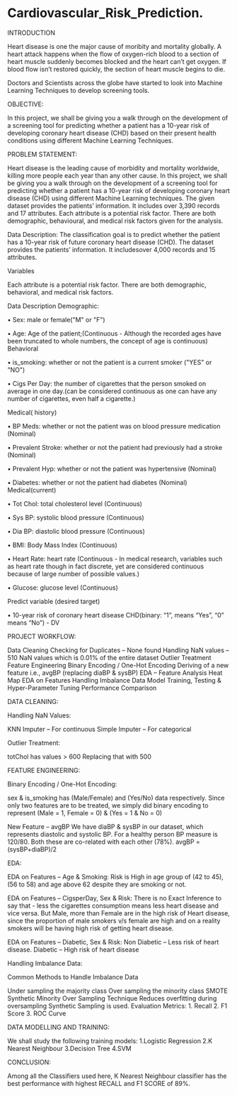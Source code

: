 # Cardiovascular_Risk_Prediction.

INTRODUCTION

Heart disease is one the major cause of moribity and mortality globally. A heart attack happens when the flow of oxygen-rich blood to a section of heart muscle suddenly becomes blocked and the heart can’t get oxygen. If blood flow isn’t restored quickly, the section of heart muscle begins to die.

Doctors and Scientists across the globe have started to look into Machine Learning Techniques to develop screening tools.

OBJECTIVE:

In this project, we shall be giving you a walk through on the development of a screening tool for predicting whether a patient has a 10-year risk of developing coronary heart disease (CHD) based on their present health conditions using different Machine Learning Techniques.

PROBLEM STATEMENT:

Heart disease is the leading cause of morbidity and mortality worldwide, killing more people each year than any other cause. In this project, we shall be giving you a walk through on the development of a screening tool for predicting whether a patient has a 10-year risk of developing coronary heart disease (CHD) using different Machine Learning techniques. The given dataset provides the patients’ information. It includes over 3,390 records and 17 attributes. Each attribute is a potential risk factor. There are both demographic, behavioural, and medical risk factors given for the analysis.


Data Description:
The classification goal is to predict whether the patient has a 10-year risk of future coronary heart disease (CHD). The dataset provides the patients’ information. It includesover 4,000 records and 15 attributes.

Variables

Each attribute is a potential risk factor. There are both demographic, behavioral, and medical risk factors.

Data Description Demographic:

• Sex: male or female("M" or "F")

• Age: Age of the patient;(Continuous - Although the recorded ages have been truncated to whole numbers, the concept of age is continuous) Behavioral

• is_smoking: whether or not the patient is a current smoker ("YES" or "NO")

• Cigs Per Day: the number of cigarettes that the person smoked on average in one day.(can be considered continuous as one can have any number of cigarettes, even half a cigarette.)

Medical( history)

• BP Meds: whether or not the patient was on blood pressure medication (Nominal)

• Prevalent Stroke: whether or not the patient had previously had a stroke (Nominal)

• Prevalent Hyp: whether or not the patient was hypertensive (Nominal)

• Diabetes: whether or not the patient had diabetes (Nominal) Medical(current)

• Tot Chol: total cholesterol level (Continuous)

• Sys BP: systolic blood pressure (Continuous)

• Dia BP: diastolic blood pressure (Continuous)

• BMI: Body Mass Index (Continuous)

• Heart Rate: heart rate (Continuous - In medical research, variables such as heart rate though in fact discrete, yet are considered continuous because of large number of possible values.)

• Glucose: glucose level (Continuous)

Predict variable (desired target)

• 10-year risk of coronary heart disease CHD(binary: “1”, means “Yes”, “0” means “No”) - DV

PROJECT WORKFLOW:

Data Cleaning Checking for Duplicates – None found Handling NaN values – 510 NaN values which is 0.01% of the entire dataset Outlier Treatment Feature Engineering Binary Encoding / One-Hot Encoding Deriving of a new feature i.e., avgBP (replacing diaBP & sysBP) EDA – Feature Analysis Heat Map EDA on Features Handling Imbalance Data Model Training, Testing & Hyper-Parameter Tuning Performance Comparison

DATA CLEANING:

Handling NaN Values:

KNN Imputer – For continuous Simple Imputer – For categorical

Outlier Treatment:

totChol has values > 600 Replacing that with 500

FEATURE ENGINEERING:

Binary Encoding / One-Hot Encoding:

sex & is_smoking has (Male/Female) and (Yes/No) data respectively. Since only two features are to be treated, we simply did binary encoding to represent (Male = 1, Female = 0) & (Yes = 1 & No = 0)

New Feature – avgBP We have diaBP & sysBP in our dataset, which represents diastolic and systolic BP. For a healthy person BP measure is 120/80. Both these are co-related with each other (78%). avgBP = (sysBP+diaBP)/2

EDA:

EDA on Features – Age & Smoking: Risk is High in age group of (42 to 45),(56 to 58) and age above 62 despite they are smoking or not.

EDA on Features – CigsperDay, Sex & Risk: There is no Exact Inference to say that - less the cigarettes consumption means less heart disease and vice versa. But Male, more than Female are in the high risk of Heart disease, since the proportion of male smokers v/s female are high and on a reality smokers will be having high risk of getting heart disease.

EDA on Features – Diabetic, Sex & Risk: Non Diabetic – Less risk of heart disease. Diabetic – High risk of heart disease

Handling Imbalance Data:

Common Methods to Handle Imbalance Data

Under sampling the majority class Over sampling the minority class SMOTE Synthetic Minority Over Sampling Technique Reduces overfitting during oversampling Synthetic Sampling is used. Evaluation Metrics: 1. Recall 2. F1 Score 3. ROC Curve

DATA MODELLING AND TRAINING:

We shall study the following training models:
1.Logistic Regression 2.K Nearest Neighbour 3.Decision Tree 4.SVM


CONCLUSION:

Among all the Classifiers used here, K Nearest Neighbour classifier has the best performance with highest RECALL and F1 SCORE of 89%.
